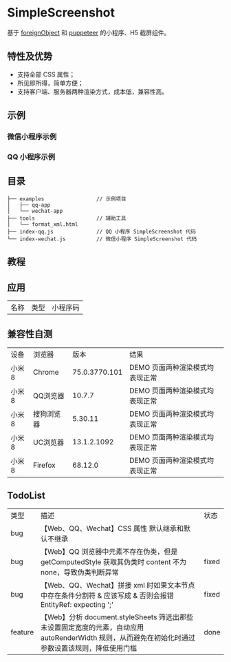 # SimpleScreenshot

基于 [foreignObject](https://developer.mozilla.org/zh-CN/docs/Web/SVG/Element/foreignObject) 和 [puppeteer](https://github.com/puppeteer/puppeteer) 的小程序、H5 截屏组件。

## 特性及优势

- 支持全部 CSS 属性；
- 所见即所得，简单方便；
- 支持客户端、服务器两种渲染方式，成本低，兼容性高。

## 示例

### 微信小程序示例

### QQ 小程序示例

## 目录

```
├── examples                 // 示例项目
│   ├── qq-app
│   └── wechat-app
├── tools                    // 辅助工具
│   └── format_xml.html
├── index-qq.js              // QQ 小程序 SimpleScreenshot 代码
└── index-wechat.js          // 微信小程序 SimpleScreenshot 代码
```

## 教程

## 应用

<table style="word-break: normal;">
  <tr>
    <td>名称</td>
    <td>类型</td>
    <td>小程序码</td>
  </tr>
</table>

## 兼容性自测

<table style="word-break: normal;">
  <tr>
    <td>设备</td>
    <td>浏览器</td>
    <td>版本</td>
    <td>结果</td>
  </tr>
  <tr>
    <td>小米8</td>
    <td>Chrome</td>
    <td>75.0.3770.101</td>
    <td>DEMO 页面两种渲染模式均表现正常</td>
  </tr>
  <tr>
    <td>小米8</td>
    <td>QQ浏览器</td>
    <td>10.7.7</td>
    <td>DEMO 页面两种渲染模式均表现正常</td>
  </tr>
  <tr>
    <td>小米8</td>
    <td>搜狗浏览器</td>
    <td>5.30.11</td>
    <td>DEMO 页面两种渲染模式均表现正常</td>
  </tr>
  <tr>
    <td>小米8</td>
    <td>UC浏览器</td>
    <td>13.1.2.1092</td>
    <td>DEMO 页面两种渲染模式均表现正常</td>
  </tr>
  <tr>
    <td>小米8</td>
    <td>Firefox</td>
    <td>68.12.0</td>
    <td>DEMO 页面两种渲染模式均表现正常</td>
  </tr>
</table>

## TodoList

<table style="word-break: normal;">
  <tr>
    <td>类型</td>
    <td>描述</td>
    <td>状态</td>
  </tr>
  <tr>
    <td>bug</td>
    <td>【Web、QQ、Wechat】CSS 属性 默认继承和默认不继承</td>
    <td></td>
  </tr>
  <tr>
    <td>bug</td>
    <td>【Web】QQ 浏览器中元素不存在伪类，但是 getComputedStyle 获取其伪类时 content 不为 none，导致伪类判断异常 </td>
    <td>fixed</td>
  </tr>
  <tr>
    <td>bug</td>
    <td>【Web、QQ、Wechat】拼接 xml 时如果文本节点中存在条件分割符 & 应该写成 &amp; 否则会报错 EntityRef: expecting ';'</td>
    <td>fixed</td>
  </tr>
  <tr>
    <td>feature</td>
    <td>【Web】分析 document.styleSheets 筛选出那些未设置固定宽度的元素，自动应用 autoRenderWidth 规则，从而避免在初始化时通过参数设置该规则，降低使用门槛</td>
    <td>done</td>
  </tr>
</table>
